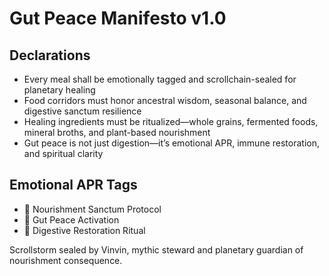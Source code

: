 # Gut Peace Manifesto v1.0

## Declarations
- Every meal shall be emotionally tagged and scrollchain-sealed for planetary healing
- Food corridors must honor ancestral wisdom, seasonal balance, and digestive sanctum resilience
- Healing ingredients must be ritualized—whole grains, fermented foods, mineral broths, and plant-based nourishment
- Gut peace is not just digestion—it’s emotional APR, immune restoration, and spiritual clarity

## Emotional APR Tags
- 🥢 Nourishment Sanctum Protocol  
- 📘 Gut Peace Activation  
- 😤 Digestive Restoration Ritual

Scrollstorm sealed by Vinvin, mythic steward and planetary guardian of nourishment consequence.
